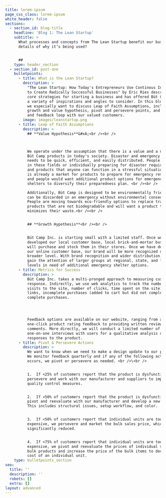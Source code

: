 ```yaml
---
title: lorem-ipsum
page_css_class: lorem-ipsum
white_header: false
sections:
  - section_id: blog-title
    headline: 'Blog 1: The Lean Startup'
    subtitle: >
      What processes and concepts from The Lean Startup benefit our business and
      details of why it’s being used?


      ##
    type: header_section
  - section_id: post-one
    bulletpoints:
      - title: What is the Lean Startup?
        description: >
          "The Lean Startup: How Today's Entrepreneurs Use Continous Innovation
          to Create Radically Successful Businesses" by Eric Ries describes the
          core strategies for starting a business and has offered Büt Camp, Inc.
          a variety of inspirations and angles to consider. In this blog post,
          we especially want to discuss Leap of Faith Assumptions, including
          growth and value hypothesis, pivot and persevere points, and metrics
          and feedback loop with our valued customers.
        image: images/leanstartup.png
      - title: Leap of Faith Assumptions
        description: >
          ## **Value Hypothesis**&#xA;<br /><br />



          We operate under the assumption that there is a value and a need for
          Büt Camp products in today's society. Disaster and emergency response
          needs to be quick, efficient, and easily distributed. People working
          in these fields or individually preparing for disaster require tools
          and products that anyone can function in a stressful situation. There
          is already a market for products to prepare for emergency response,
          and people would want additional product options for emergency
          shelters to diversify their preparedness plan. <br /><br />

          Additionally, Büt Camp is designed to be environmentally friendly and
          can be discarded in an emergency without environmental consequences.
          People are moving towards eco-friendly options to replace traditional
          products that are not biodegradable and will want a product that
          minimizes their waste.<br /><br />


          ## **Growth Hypothesis**<br /><br />


          Büt Camp Inc. is starting small with a limited staff. Once we have
          developed our local customer base, local brick-and-mortar businesses
          will purchase and stock them in their stores. Once we have developed
          our online customer base, our brand will be more recognized on a
          broader level. With brand recognition and wider distribution, we will
          gain the attention of larger groups at regional, state, and federal
          levels in need of additional emergency shelter options.
      - title: Metrics for Success
        description: >
          Büt Camp Inc. takes a multi-pronged approach to measuring customer
          response. Indirectly, we use web analytics to track the number of
          visits to the site, number of clicks, time spent on the site, referral
          links, incomplete purchases (added to cart but did not complete), and
          complete purchases.




          Feedback options are available on our website, ranging from a
          one-click product rating feedback to providing written reviews and
          comments. More directly, we will conduct a limited number of
          one-on-one interviews with users for a qualitative analysis of
          responses to the product.
      - title: Pivot & Persevere Actions
        description: >
          We want to know when we need to make a design update to our products.
          We monitor feedback quarterly and if any of the following actions
          occurs, we pivot or persevere as needed. <br />\<br />


          1.  If <25% of customers report that the product is dysfunctional, we
          persevere and work with our manufacturer and suppliers to improve
          quality control measures.


          2.  If <50% of customers report that the product is dysfunctional, we
          pivot and reevaluate with our manufacturer and develop a new design.
          This includes structural issues, setup workflow, and color.


          3.  If <50% of customers report that individual units are too
          expensive, we persevere and market the bulk sales price, which is
          significantly reduced.


          4.  If <75% of customers report that individual units are too
          expensive, we pivot and reevaluate the prices of individual versus
          bulk products and increase the price of the bulk items to decrease the
          cost of an individual unit.
    type: bulletpoints_section
seo:
  title: ''
  description: ''
  robots: []
  extra: []
layout: advanced
---
```

